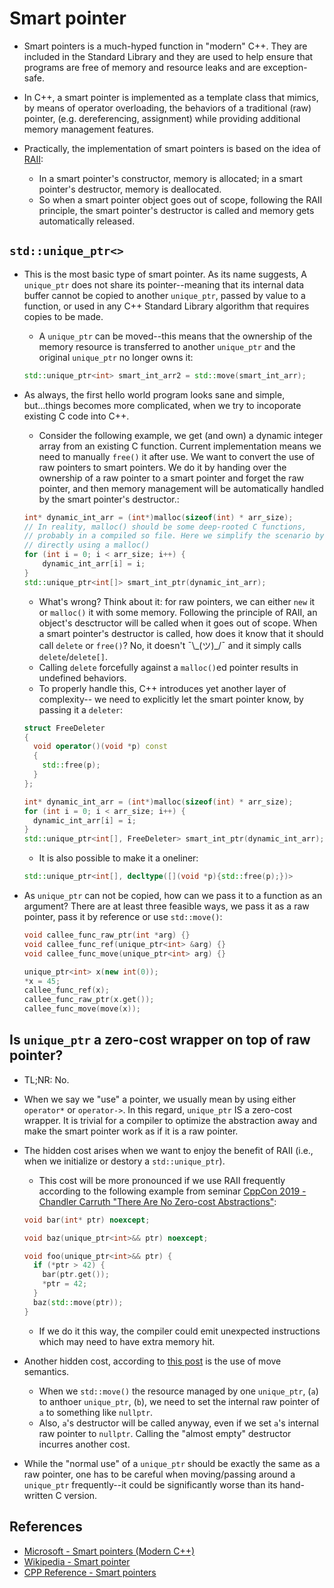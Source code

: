 # Smart pointer

- Smart pointers is a much-hyped function in "modern" C++. They are included
  in the Standard Library and they are used to help ensure that programs are
  free of memory and resource leaks and are exception-safe.

- In C++, a smart pointer is implemented as a template class that mimics, by
  means of operator overloading, the behaviors of a traditional (raw) pointer,
  (e.g. dereferencing, assignment) while providing additional memory management
  features.

- Practically, the implementation of smart pointers is based on the idea of
  [RAII](../01_raii-and-the-rule-of-five):
  - In a smart pointer's constructor, memory is allocated; in a smart
    pointer's destructor, memory is deallocated.
  - So when a smart pointer object goes out of scope, following the RAII
    principle, the smart pointer's destructor is called and memory gets
    automatically released.

## `std::unique_ptr<>`

- This is the most basic type of smart pointer. As its name suggests, A
  `unique_ptr` does not share its pointer--meaning that its internal data buffer
  cannot be copied to another `unique_ptr`, passed by value to a function, or
  used in any C++ Standard Library algorithm that requires copies to be made.

  - A `unique_ptr` can be moved--this means that the ownership of
    the memory resource is transferred to another `unique_ptr` and the
    original `unique_ptr` no longer owns it:

  ```C++
  std::unique_ptr<int> smart_int_arr2 = std::move(smart_int_arr);
  ```

- As always, the first hello world program looks sane and simple, but...things
  becomes more complicated, when we try to incoporate existing C code into C++.

  - Consider the following example, we get (and own) a dynamic integer
    array from an existing C function. Current implementation means we need to
    manually `free()` it after use. We want to convert the use of raw pointers
    to smart pointers. We do it by handing over the ownership of a raw pointer
    to a smart pointer and forget the raw pointer, and then memory management
    will be automatically handled by the smart pointer's destructor.:

  ```C++
  int* dynamic_int_arr = (int*)malloc(sizeof(int) * arr_size);
  // In reality, malloc() should be some deep-rooted C functions,
  // probably in a compiled so file. Here we simplify the scenario by
  // directly using a malloc()
  for (int i = 0; i < arr_size; i++) {
      dynamic_int_arr[i] = i;
  }
  std::unique_ptr<int[]> smart_int_ptr(dynamic_int_arr);
  ```

  - What's wrong? Think about it: for raw pointers, we can either `new` it
    or `malloc()` it with some memory. Following the principle of RAII, an
    object's desctructor will be called when it goes out of scope. When a
    smart pointer's destructor is called, how does it know that it should
    call `delete` or `free()`? No, it doesn't ¯\\\_(ツ)\_\/¯ and it simply
    calls `delete`/`delete[]`.
  - Calling `delete` forcefully against a `malloc()`ed pointer results in
    undefined behaviors.
  - To properly handle this, C++ introduces yet another layer of complexity--
    we need to explicitly let the smart pointer know, by passing it a `deleter`:

  ```C++
  struct FreeDeleter
  {
    void operator()(void *p) const
    {
      std::free(p);
    }
  };

  int* dynamic_int_arr = (int*)malloc(sizeof(int) * arr_size);
  for (int i = 0; i < arr_size; i++) {
    dynamic_int_arr[i] = i;
  }
  std::unique_ptr<int[], FreeDeleter> smart_int_ptr(dynamic_int_arr);
  ```

  - It is also possible to make it a oneliner:

  ```C++
  std::unique_ptr<int[], decltype([](void *p){std::free(p);})>
  ```

- As `unique_ptr` can not be copied, how can we pass it to a function as an
  argument? There are at least three feasible ways, we pass it as a raw pointer,
  pass it by reference or use `std::move()`:

  ```C++
  void callee_func_raw_ptr(int *arg) {}
  void callee_func_ref(unique_ptr<int> &arg) {}
  void callee_func_move(unique_ptr<int> arg) {}

  unique_ptr<int> x(new int(0));
  *x = 45;
  callee_func_ref(x);
  callee_func_raw_ptr(x.get());
  callee_func_move(move(x));
  ```

## Is `unique_ptr` a zero-cost wrapper on top of raw pointer?

- TL;NR: No.

- When we say we "use" a pointer, we usually mean by using either `operator*`
  or `operator->`. In this regard, `unique_ptr` IS a zero-cost wrapper. It is
  trivial for a compiler to optimize the abstraction away and make the smart
  pointer work as if it is a raw pointer.

- The hidden cost arises when we want to enjoy the benefit of RAII (i.e., when
  we initialize or destory a `std::unique_ptr`).

  - This cost will be more pronounced if we use RAII frequently according to
    the following example from seminar
    [CppCon 2019 - Chandler Carruth "There Are No Zero-cost Abstractions"](https://www.youtube.com/watch?v=rHIkrotSwcc):

  ```C++
  void bar(int* ptr) noexcept;

  void baz(unique_ptr<int>&& ptr) noexcept;

  void foo(unique_ptr<int>&& ptr) {
    if (*ptr > 42) {
      bar(ptr.get());
      *ptr = 42;
    }
    baz(std::move(ptr));
  }
  ```

  - If we do it this way, the compiler could emit unexpected instructions
    which may need to have extra memory hit.

- Another hidden cost, according to
  [this post](https://www.thecodedmessage.com/posts/cpp-move/)
  is the use of move semantics.

  - When we `std::move()` the resource managed by one `unique_ptr`, (`a`) to
    anthoer `unique_ptr`, (`b`), we need to set the internal raw pointer of
    `a` to something like `nullptr`.
  - Also, `a`'s destructor will be called anyway, even if we set `a`'s
    internal raw pointer to `nullptr`. Calling the "almost empty" destructor
    incurres another cost.

- While the "normal use" of a `unique_ptr` should be exactly the same as a raw
  pointer, one has to be careful when moving/passing around a `unique_ptr`
  frequently--it could be significantly worse than its hand-written C version.

## References

- [Microsoft - Smart pointers (Modern C++)](https://learn.microsoft.com/en-us/cpp/cpp/smart-pointers-modern-cpp?view=msvc-170)
- [Wikipedia - Smart pointer](https://en.wikipedia.org/wiki/Smart_pointer)
- [CPP Reference - Smart pointers](https://en.cppreference.com/book/intro/smart_pointers)
